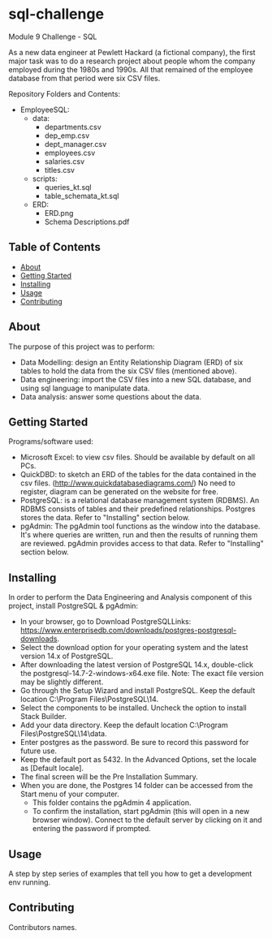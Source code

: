 # sql-challenge
Module 9 Challenge - SQL

As a new data engineer at Pewlett Hackard (a fictional company), the first major task was to do a research project about people whom the company employed during the 1980s and 1990s. All that remained of the employee database from that period were six CSV files.

Repository Folders and Contents:
- EmployeeSQL:
  - data:
    - departments.csv
    - dep_emp.csv
    - dept_manager.csv
    - employees.csv
    - salaries.csv
    - titles.csv
  - scripts:
    - queries_kt.sql
    - table_schemata_kt.sql
  - ERD:
    - ERD.png
    - Schema Descriptions.pdf
## Table of Contents

- [About](#about)
- [Getting Started](#getting_started)
- [Installing](#installing)
- [Usage](#usage)
- [Contributing](#contributing)

## About
The purpose of this project was to perform:
- Data Modelling: design an Entity Relationship Diagram (ERD) of six tables to hold the data from the six CSV files (mentioned above).
- Data engineering: import the CSV files into a new SQL database, and using sql language to manipulate data.
- Data analysis: answer some questions about the data.

## Getting Started
Programs/software used:
- Microsoft Excel: to view csv files. Should be available by default on all PCs.
- QuickDBD: to sketch an ERD of the tables for the data contained in the csv files. (http://www.quickdatabasediagrams.com/) No need to register, diagram can be generated on the website for free.
- PostgreSQL: is a relational database management system (RDBMS). An RDBMS consists of tables and their predefined relationships. Postgres stores the data. Refer to "Installing" section below.
- pgAdmin: The pgAdmin tool functions as the window into the database. It's where queries are written, run and then the results of running them are reviewed. pgAdmin provides access to that data. Refer to "Installing" section below.

## Installing
In order to perform the Data Engineering and Analysis component of this project, install PostgreSQL & pgAdmin: 
- In your browser, go to Download PostgreSQLLinks: https://www.enterprisedb.com/downloads/postgres-postgresql-downloads.
- Select the download option for your operating system and the latest version 14.x of PostgreSQL.
- After downloading the latest version of PostgreSQL 14.x, double-click the postgresql-14.7-2-windows-x64.exe file. Note: The exact file version may be slightly different.
- Go through the Setup Wizard and install PostgreSQL. Keep the default location C:\Program Files\PostgreSQL\14.
- Select the components to be installed. Uncheck the option to install Stack Builder.
- Add your data directory. Keep the default location C:\Program Files\PostgreSQL\14\data.
- Enter postgres as the password. Be sure to record this password for future use.
- Keep the default port as 5432. In the Advanced Options, set the locale as [Default locale].
- The final screen will be the Pre Installation Summary.
- When you are done, the Postgres 14 folder can be accessed from the Start menu of your computer.
  - This folder contains the pgAdmin 4 application.
  - To confirm the installation, start pgAdmin (this will open in a new browser window). Connect to the default server by clicking on it and entering the password if prompted.

## Usage
A step by step series of examples that tell you how to get a development env running.

## Contributing
Contributors names.
